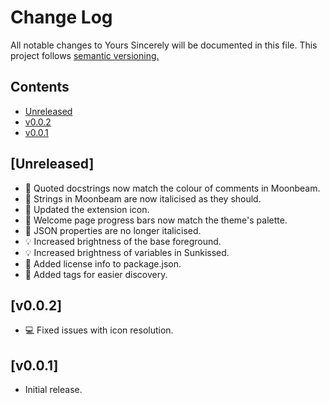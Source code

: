 # Change Log

All notable changes to Yours Sincerely will be documented in this file.
This project follows [semantic versioning.](https://semver.org/)

## Contents
- [Unreleased](#unreleased)
- [v0.0.2](#v002)
- [v0.0.1](#v001)

## [Unreleased]
- 🌃 Quoted docstrings now match the colour of comments in Moonbeam.
- 🌃 Strings in Moonbeam are now italicised as they should. 
- 🌅 Updated the extension icon.
- 🎉 Welcome page progress bars now match the theme's palette.
- 🎢 JSON properties are no longer italicised.
- 💡 Increased brightness of the base foreground.
- 💡 Increased brightness of variables in Sunkissed.
- 📄 Added license info to package.json.
- 📄 Added tags for easier discovery.

## [v0.0.2]

- 💻 Fixed issues with icon resolution.

## [v0.0.1]

- Initial release.
